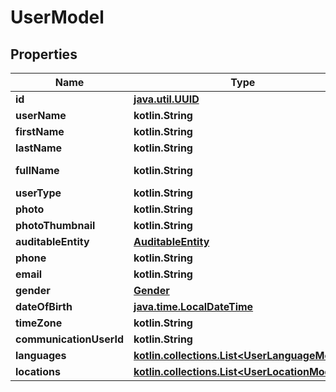 
# UserModel

## Properties
Name | Type | Description | Notes
------------ | ------------- | ------------- | -------------
**id** | [**java.util.UUID**](java.util.UUID.md) |  |  [optional]
**userName** | **kotlin.String** |  |  [optional]
**firstName** | **kotlin.String** |  |  [optional]
**lastName** | **kotlin.String** |  |  [optional]
**fullName** | **kotlin.String** |  |  [optional] [readonly]
**userType** | **kotlin.String** |  |  [optional]
**photo** | **kotlin.String** |  |  [optional]
**photoThumbnail** | **kotlin.String** |  |  [optional]
**auditableEntity** | [**AuditableEntity**](AuditableEntity.md) |  |  [optional]
**phone** | **kotlin.String** |  |  [optional]
**email** | **kotlin.String** |  |  [optional]
**gender** | [**Gender**](Gender.md) |  |  [optional]
**dateOfBirth** | [**java.time.LocalDateTime**](java.time.OffsetDateTime.md) |  |  [optional]
**timeZone** | **kotlin.String** |  |  [optional]
**communicationUserId** | **kotlin.String** |  |  [optional]
**languages** | [**kotlin.collections.List&lt;UserLanguageModel&gt;**](UserLanguageModel.md) |  |  [optional]
**locations** | [**kotlin.collections.List&lt;UserLocationModel&gt;**](UserLocationModel.md) |  |  [optional]




